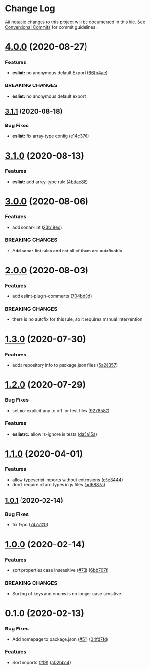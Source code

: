 # Change Log

All notable changes to this project will be documented in this file.
See [Conventional Commits](https://conventionalcommits.org) for commit guidelines.

# [4.0.0](https://github.com/datacamp-engineering/jsconfig/compare/@datacamp/eslint-config@3.1.1...@datacamp/eslint-config@4.0.0) (2020-08-27)


### Features

* **eslint:** no anonymous default Export ([66fb4ae](https://github.com/datacamp-engineering/jsconfig/commit/66fb4ae))


### BREAKING CHANGES

* **eslint:** no anonymous default export





## [3.1.1](https://github.com/datacamp-engineering/jsconfig/compare/@datacamp/eslint-config@3.1.0...@datacamp/eslint-config@3.1.1) (2020-08-18)


### Bug Fixes

* **eslint:** fix array-type config ([e14c376](https://github.com/datacamp-engineering/jsconfig/commit/e14c376))





# [3.1.0](https://github.com/datacamp-engineering/jsconfig/compare/@datacamp/eslint-config@3.0.0...@datacamp/eslint-config@3.1.0) (2020-08-13)


### Features

* **eslint:** add array-type rule ([4bdac88](https://github.com/datacamp-engineering/jsconfig/commit/4bdac88))





# [3.0.0](https://github.com/datacamp-engineering/jsconfig/compare/@datacamp/eslint-config@2.0.0...@datacamp/eslint-config@3.0.0) (2020-08-06)


### Features

* add sonar-lint ([23b18ec](https://github.com/datacamp-engineering/jsconfig/commit/23b18ec))


### BREAKING CHANGES

* Add sonar-lint rules and not all of them are autofixable





# [2.0.0](https://github.com/datacamp-engineering/jsconfig/compare/@datacamp/eslint-config@1.3.0...@datacamp/eslint-config@2.0.0) (2020-08-03)


### Features

* add eslint-plugin-comments ([704bd0d](https://github.com/datacamp-engineering/jsconfig/commit/704bd0d))


### BREAKING CHANGES

* there is no autofix for this rule, so it requires manual intervention





# [1.3.0](https://github.com/datacamp-engineering/jsconfig/compare/@datacamp/eslint-config@1.2.0...@datacamp/eslint-config@1.3.0) (2020-07-30)


### Features

* adds repository info to package.json files ([5a28357](https://github.com/datacamp-engineering/jsconfig/commit/5a28357))





# [1.2.0](https://github.com/datacamp-engineering/jsconfig/compare/@datacamp/eslint-config@1.1.0...@datacamp/eslint-config@1.2.0) (2020-07-29)


### Bug Fixes

* set no-explicit-any to off for test files ([9278582](https://github.com/datacamp-engineering/jsconfig/commit/9278582))


### Features

* **eslintrc:** allow ts-ignore in tests ([da5a15a](https://github.com/datacamp-engineering/jsconfig/commit/da5a15a))





# [1.1.0](https://github.com/datacamp-engineering/jsconfig/compare/@datacamp/eslint-config@1.0.1...@datacamp/eslint-config@1.1.0) (2020-04-01)


### Features

* allow typescript imports without extensions ([c6e3444](https://github.com/datacamp-engineering/jsconfig/commit/c6e3444))
* don't require return types in js files ([bd6887a](https://github.com/datacamp-engineering/jsconfig/commit/bd6887a))





## [1.0.1](https://github.com/datacamp-engineering/jsconfig/compare/@datacamp/eslint-config@1.0.0...@datacamp/eslint-config@1.0.1) (2020-02-14)


### Bug Fixes

* fix typo ([747c120](https://github.com/datacamp-engineering/jsconfig/commit/747c120))





# [1.0.0](https://github.com/datacamp-engineering/jsconfig/compare/@datacamp/eslint-config@0.1.0...@datacamp/eslint-config@1.0.0) (2020-02-14)


### Features

* sort properties case insensitive ([#73](https://github.com/datacamp-engineering/jsconfig/issues/73)) ([6bb707f](https://github.com/datacamp-engineering/jsconfig/commit/6bb707f))


### BREAKING CHANGES

* Sorting of keys and enums is no longer case sensitive.





# 0.1.0 (2020-02-13)


### Bug Fixes

* Add homepage to package.json ([#51](https://github.com/datacamp-engineering/jsconfig/issues/51)) ([04fd7fd](https://github.com/datacamp-engineering/jsconfig/commit/04fd7fd))


### Features

* Sort imports ([#19](https://github.com/datacamp-engineering/jsconfig/issues/19)) ([a02bbc4](https://github.com/datacamp-engineering/jsconfig/commit/a02bbc4))

